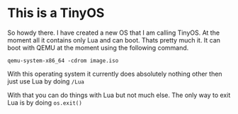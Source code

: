 # This is a TinyOS


So howdy there. I have created a new OS that I am calling TinyOS. At the moment all it contains only Lua and can boot.
Thats pretty much it. It can boot with QEMU at the moment using the following command.

```
qemu-system-x86_64 -cdrom image.iso
```

With this operating system it currently does absolutely nothing other then just use Lua by doing ```/Lua```

With that you can do things with Lua but not much else. The only way to exit Lua is by doing ```os.exit()```


<!-- This part is for the dumbass that made this OS -->
<!-- make isoimage FDARGS="initrd=/init.cpio" FDINITRD=../fun/init.cpio -->
<!-- ld -o shell shell.o a.out --entry main -z noexecstack  -->
<!-- gcc -static shell.c -o shell -->
<!-- cat files | cpio -H newc -o > init.cpio -->
<!-- echo init >> files -->
